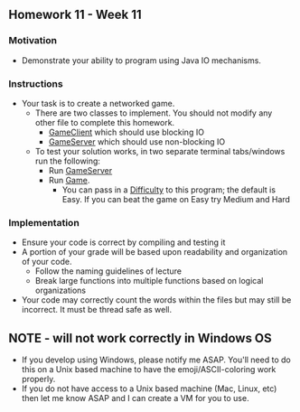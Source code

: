 ## Homework 11 - Week 11

### Motivation
* Demonstrate your ability to program using Java IO mechanisms.

### Instructions
* Your task is to create a networked game.
    - There are two classes to implement.  You should not modify any other file to complete this homework.
        - [GameClient](src/main/java/edu/nyu/cs9053/homework11/network/GameClient.java) which should use blocking IO
        - [GameServer](src/main/java/edu/nyu/cs9053/homework11/network/GameServer.java) which should use non-blocking IO
    - To test your solution works, in two separate terminal tabs/windows run the following:
        - Run [GameServer](src/main/java/edu/nyu/cs9053/homework11/network/GameServer.java)
        - Run [Game](src/main/java/edu/nyu/cs9053/homework11/game/Game.java).
            - You can pass in a [Difficulty](src/main/java/edu/nyu/cs9053/homework11/game/Difficulty.java) to this program; the default is Easy. If you can beat the game on Easy try Medium and Hard

### Implementation
* Ensure your code is correct by compiling and testing it
* A portion of your grade will be based upon readability and organization of your code.
    - Follow the naming guidelines of lecture
    - Break large functions into multiple functions based on logical organizations
* Your code may correctly count the words within the files but may still be incorrect. It must be thread safe as well.
    
## NOTE - will not work correctly in Windows OS
* If you develop using Windows, please notify me ASAP.  You'll need to do this on a Unix based machine to have the emoji/ASCII-coloring work properly.
* If you do not have access to a Unix based machine (Mac, Linux, etc) then let me know ASAP and I can create a VM for you to use.